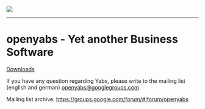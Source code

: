 ![](https://raw.githubusercontent.com/anti43/openyabs/master/src/mpv5/resources/images/icon2_128.png)
***

openyabs - Yet another Business Software 
===

[Downloads](https://github.com/anti43/openyabs/releases)


If you have any question regarding Yabs, please write to the mailing list (english and german) <a href="mailto:openyabs@googlegroups.com">openyabs@googlegroups.com</a>


Mailing list archive:
https://groups.google.com/forum/#!forum/openyabs





